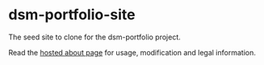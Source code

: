 # dsm-portfolio-site

The seed site to clone for the dsm-portfolio project.

Read the [hosted about page]() for usage, modification and legal information.